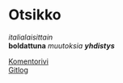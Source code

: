 # Otsikko

*italialaisittain*\
**boldattuna**
*muutoksia*
_**yhdistys**_



[Komentorivi](https://github.com/jerenuora/ot_harjoitustyo/blob/master/laskarit/viikko1/komentorivi.txt)\
[Gitlog](https://github.com/jerenuora/ot_harjoitustyo/blob/master/laskarit/viikko1/gitlog.txt)
